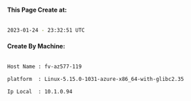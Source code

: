 
   
#### This Page Create at:

```bash

2023-01-24 - 23:32:51 UTC

```

#### Create By Machine:

```bash

Host Name : fv-az577-119

platform  : Linux-5.15.0-1031-azure-x86_64-with-glibc2.35

Ip Local  : 10.1.0.94

```

